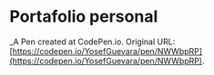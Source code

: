 # Portafolio personal
 _A Pen created at CodePen.io. Original URL: [https://codepen.io/YosefGuevara/pen/NWWbpRP](https://codepen.io/YosefGuevara/pen/NWWbpRP).

 